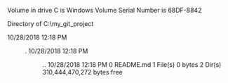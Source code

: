  Volume in drive C is Windows
 Volume Serial Number is 68DF-8842

 Directory of C:\my_git_project

10/28/2018  12:18 PM    <DIR>          .
10/28/2018  12:18 PM    <DIR>          ..
10/28/2018  12:18 PM                 0 README.md
               1 File(s)              0 bytes
               2 Dir(s)  310,444,470,272 bytes free
